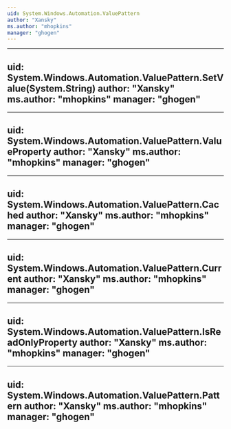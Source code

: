 ```yaml
---
uid: System.Windows.Automation.ValuePattern
author: "Xansky"
ms.author: "mhopkins"
manager: "ghogen"
---
```


---
uid: System.Windows.Automation.ValuePattern.SetValue(System.String)
author: "Xansky"
ms.author: "mhopkins"
manager: "ghogen"
---

---
uid: System.Windows.Automation.ValuePattern.ValueProperty
author: "Xansky"
ms.author: "mhopkins"
manager: "ghogen"
---

---
uid: System.Windows.Automation.ValuePattern.Cached
author: "Xansky"
ms.author: "mhopkins"
manager: "ghogen"
---

---
uid: System.Windows.Automation.ValuePattern.Current
author: "Xansky"
ms.author: "mhopkins"
manager: "ghogen"
---

---
uid: System.Windows.Automation.ValuePattern.IsReadOnlyProperty
author: "Xansky"
ms.author: "mhopkins"
manager: "ghogen"
---

---
uid: System.Windows.Automation.ValuePattern.Pattern
author: "Xansky"
ms.author: "mhopkins"
manager: "ghogen"
---
